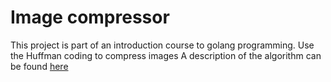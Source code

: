 # Image compressor
This project is part of an introduction course to golang programming. 
Use the Huffman coding to compress images
A description of the algorithm can be found [here](https://en.wikipedia.org/wiki/Huffman_coding) 
